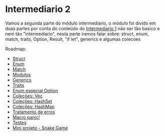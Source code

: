 # Intermediario 2

Vamos a segunda parte do módulo intermediario, o módulo foi divido em duas partes por conta do conteúdo do [Intermediario 1](../intermediary-01) não ser tão basico e nem tão "intermediario", nesta parte iremos falar sobre: struct, enum, match, traits, Option, Result, "if let", generics e algumas colecoes

Roadmap:

- [Struct](./01-structs.md)
- [Enum](./02-enums.md)
- [Match](./03-match.md)
- [Modulos](./04-modules.md)
- [Generics](./05-generics.md)
- [Traits](./06-traits.md)
- [Enum especial Option](./07-option.md)
- [Coleções: Vec](./08-vec.md)
- [Coleções: HashSet](./09-hashset.md)
- [Coleções: HashMap](./10-hashmap.md)
- [Tratamento de erros](./11-result.md)
- [Macro panic!](./12-panic.md)
- [Testes](./13-tests.md)
- [Mini projeto - Snake Game](./14-snake.md)